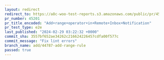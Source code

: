 ```yaml
---
layout: redirect
redirect_to: https://a8c-woo-test-reports.s3.amazonaws.com/public/pr/45201/e2e/index.html
pr_number: 45201
pr_title_encoded: "Add+range+operator+in+Remote+Inbox+Notification"
pr_test_type: e2e
last_published: "2024-02-29 03:22:32 +0000"
commit_sha: 3557bf652ae34262c216624226457cdfa00f577c
commit_message: "Fix lint errors"
branch_name: add/44787-add-range-rule
passed: true
---
```

